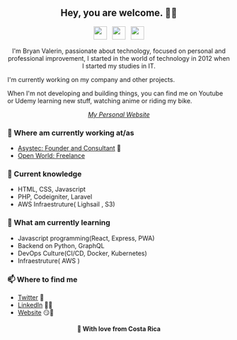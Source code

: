 <h2 align="center">Hey, you are welcome. 👋🤓</h2>

<p align='center'>
<a target="_blank" href="https://twitter.com/bryan_valerin"><img height="30" src="https://github.com/stephenajulu/WaylonWalker/blob/main/icon/twitter.png?raw=true"></a>&nbsp;&nbsp;
<a target="_blank" href="https://www.instagram.com/bryan.valerin"><img height="30" src="https://github.com/stephenajulu/WaylonWalker/blob/main/icon/instagram.jpg?raw=true"></a>&nbsp;&nbsp;
<a target="_blank" href="https://www.linkedin.com/in/bryan-valerin-gazo-46446bab/"><img height="30" src="https://github.com/stephenajulu/WaylonWalker/blob/main/icon/linkedin.png?raw=true"></a>
</p>


<p align="center">I'm Bryan Valerin, passionate about technology, focused on personal and professional improvement, I started in the world of technology in 2012 when I started my studies in IT.

I'm currently working on my company and other projects.

When I'm not developing and building things, you can find me on Youtube or Udemy learning new stuff, watching anime or riding my bike.</p>

<em><p align="center"><a target="_blank" href="https://bvalerin.com">My Personal Website</a></p></em>
<p>

</p>

### 💼 Where am currently working at/as
- [Asystec: Founder and Consultant](https://asysteccr.com) 💼 
- [Open World: Freelance](https://bvalerin.com)

### 📖 Current knowledge
- HTML, CSS, Javascript
- PHP, Codeigniter, Laravel
- AWS Infraestruture( Lighsail , S3)

### 📖 What am currently learning
- Javascript programming(React, Express, PWA)
- Backend on Python, GraphQL
- DevOps Culture(CI/CD, Docker, Kubernetes)
- Infraestruture( AWS )

### 📫 Where to find me
- [Twitter](https://twitter.com/bryan_valerin) 🐤
- [LinkedIn](https://www.linkedin.com/in/bryan-valerin-gazo-46446bab/) 👨💼
- [Website](https://bvalerin.com) 😏🔗

<h4 align="center">💌 With love from Costa Rica</h4>
